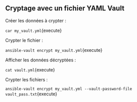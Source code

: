 ## Cryptage avec un fichier YAML Vault

Créer les données à crypter :

`car my_vault.yml`{execute}

Crypter le fichier :

`ansible-vault encrypt my_vault.yml`{execute}

Afficher les données décryptées :

`cat vault.yml`{execute}

Crypter les fichiers :

`ansible-vault encrypt my_vault.yml --vault-password-file vault_pass.txt`{execute}
